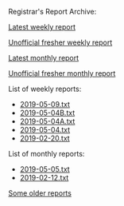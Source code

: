 Registrar's Report Archive:

[Latest weekly report](weekly/2019-05-09.txt)

[Unofficial fresher weekly report](weekly/fresh.txt)

[Latest monthly report](monthly/2019-02-12.txt)

[Unofficial fresher monthly report](monthly/fresh.txt)

List of weekly reports:

* [2019-05-09.txt](weekly/2019-05-09.txt)
* [2019-05-04B.txt](weekly/2019-05-04B.txt)
* [2019-05-04A.txt](weekly/2019-05-04A.txt)
* [2019-05-04.txt](weekly/2019-05-04.txt)
* [2019-02-20.txt](weekly/2019-02-20.txt)

List of monthly reports:

* [2019-05-05.txt](monthly/2019-05-05.txt)
* [2019-02-12.txt](monthly/2019-02-12.txt)

[Some older reports](Reports)
